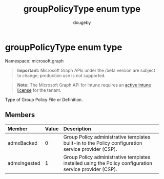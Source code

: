 ﻿---
title: "groupPolicyType enum type"
description: "Type of Group Policy File or Definition."
author: "dougeby"
localization_priority: Normal
ms.prod: "intune"
doc_type: enumPageType
---

# groupPolicyType enum type

Namespace: microsoft.graph

> **Important:** Microsoft Graph APIs under the /beta version are subject to change; production use is not supported.

> **Note:** The Microsoft Graph API for Intune requires an [active Intune license](https://go.microsoft.com/fwlink/?linkid=839381) for the tenant.

Type of Group Policy File or Definition.

## Members

| Member       | Value | Description                                                                                            |
| :----------- | :---- | :----------------------------------------------------------------------------------------------------- |
| admxBacked   | 0     | Group Policy administrative templates built-in to the Policy configuration service provider (CSP).     |
| admxIngested | 1     | Group Policy administrative templates installed using the Policy configuration service provider (CSP). |
